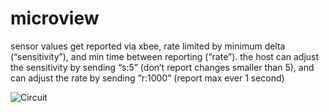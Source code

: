 # microview

sensor values get reported via xbee, rate limited by minimum delta (“sensitivity”), and min time between reporting (“rate”).  the host can adjust the sensitivity by sending “s:5” (don’t report changes smaller than 5), and can adjust the rate by sending “r:1000” (report max ever 1 second)


![Circuit](https://cloud.githubusercontent.com/assets/4671202/7906342/37c5eaaa-07de-11e5-82c9-4527616016b4.JPG)

